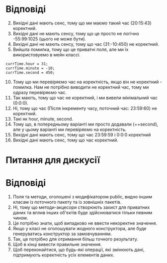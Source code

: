 # **Відповіді**

2. Вихідні дані мають сенс, тому що ми маємо такий час (20:15:43) коректний.
4. Вихідні дані не мають сенсу, тому що це просто не логічно -55:99:1025 (цього не може бути).
6. Вихідні дані не мають сенсу, тому що час (31:-10:450) не коректний.
7. Вийшла помилка, тому що це приватні поля, але ми їх використовуемо в мейн классі.
```
currTime.hour = 31;
currTime.minute = -10;
currTime.second = 450;
```
10. Тому що ми перевіряємо час на коректність, якщо він не коректний - помилка.
    Нам не потрібно виводити не коректний час, тому ми одразу перевіряємо час.
11. Так мають, тому що час не коректний, і ми вивели мінімальний час (0:0:0).
13. Ні, тому що час (Після інкременту часу, поточний час: 23:59:60) не коректний.
15. Такі як hour, minute, second.
17. Тому що, в попередньому варіанті ми просто додавали (++second), але у цьому варіанті ми перевіряємо
    на коректність.
18. Вихідні дані мають сенс, тому що час 23:59:59 і 0:0:0 коректний
20. Вихідні дані мають сенс, тому що час коректний.

# **Питання для дискусії**
# Відповіді
1. Поля та методи, оголошені з модифікатором public, видно іншим класам із поточного пакету та із зовнішніх пакетів.
2. Ні, тому що методи-акцесори створюють захист для приватних даних та вплив інших об'єктів буде здійснюватися тільки певним чином.
3. Це потрібно знати, щоб випадково не ввести некоректне значення.
4. Якщо у класі не оголошувати жодного конструктора, але буде генеруватись конструктор за замовчуванням.
5. Так, це потрібно для отримання більш точного результату.
6. Щоб в кінці вивести правильне значення.
7. Щоб переконайтися, що будь-які операції, які змінюють дані, підтримують коректність усіх елементів даних.


